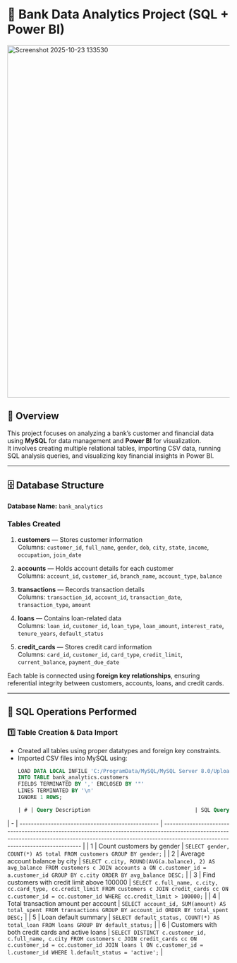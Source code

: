 # 🏦 Bank Data Analytics Project (SQL + Power BI)
<img width="1416" height="798" alt="Screenshot 2025-10-23 133530" src="https://github.com/user-attachments/assets/aafb9f95-5791-4b1c-bb41-01e9cd703c0f" />

## 📘 Overview
This project focuses on analyzing a bank’s customer and financial data using **MySQL** for data management and **Power BI** for visualization.  
It involves creating multiple relational tables, importing CSV data, running SQL analysis queries, and visualizing key financial insights in Power BI.

---

## 🗄️ Database Structure

**Database Name:** `bank_analytics`

### **Tables Created**
1. **customers** — Stores customer information  
   Columns: `customer_id`, `full_name`, `gender`, `dob`, `city`, `state`, `income`, `occupation`, `join_date`

2. **accounts** — Holds account details for each customer  
   Columns: `account_id`, `customer_id`, `branch_name`, `account_type`, `balance`

3. **transactions** — Records transaction details  
   Columns: `transaction_id`, `account_id`, `transaction_date`, `transaction_type`, `amount`

4. **loans** — Contains loan-related data  
   Columns: `loan_id`, `customer_id`, `loan_type`, `loan_amount`, `interest_rate`, `tenure_years`, `default_status`

5. **credit_cards** — Stores credit card information  
   Columns: `card_id`, `customer_id`, `card_type`, `credit_limit`, `current_balance`, `payment_due_date`

Each table is connected using **foreign key relationships**, ensuring referential integrity between customers, accounts, loans, and credit cards.

---

## 🧠 SQL Operations Performed

### **1️⃣ Table Creation & Data Import**
- Created all tables using proper datatypes and foreign key constraints.
- Imported CSV files into MySQL using:
  ```sql
  LOAD DATA LOCAL INFILE 'C:/ProgramData/MySQL/MySQL Server 8.0/Uploads/customers.csv'
  INTO TABLE bank_analytics.customers
  FIELDS TERMINATED BY ',' ENCLOSED BY '"' 
  LINES TERMINATED BY '\n' 
  IGNORE 1 ROWS;

  | # | Query Description                                 | SQL Query                                                                                                                                                                                                     |
| - | ------------------------------------------------- | ------------------------------------------------------------------------------------------------------------------------------------------------------------------------------------------------------------- |
| 1 | Count customers by gender                         | `SELECT gender, COUNT(*) AS total FROM customers GROUP BY gender;`                                                                                                                                            |
| 2 | Average account balance by city                   | `SELECT c.city, ROUND(AVG(a.balance), 2) AS avg_balance FROM customers c JOIN accounts a ON c.customer_id = a.customer_id GROUP BY c.city ORDER BY avg_balance DESC;`                                         |
| 3 | Find customers with credit limit above 100000     | `SELECT c.full_name, c.city, cc.card_type, cc.credit_limit FROM customers c JOIN credit_cards cc ON c.customer_id = cc.customer_id WHERE cc.credit_limit > 100000;`                                           |
| 4 | Total transaction amount per account              | `SELECT account_id, SUM(amount) AS total_spent FROM transactions GROUP BY account_id ORDER BY total_spent DESC;`                                                                                              |
| 5 | Loan default summary                              | `SELECT default_status, COUNT(*) AS total_loan FROM loans GROUP BY default_status;`                                                                                                                           |
| 6 | Customers with both credit cards and active loans | `SELECT DISTINCT c.customer_id, c.full_name, c.city FROM customers c JOIN credit_cards cc ON c.customer_id = cc.customer_id JOIN loans l ON c.customer_id = l.customer_id WHERE l.default_status = 'active';` |

